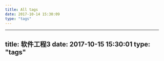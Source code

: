 ```yaml
---
title: All tags
date: 2017-10-14 15:30:09
type: "tags"
---
```


---
title: 软件工程3
date: 2017-10-15 15:30:01
type: "tags"
---

